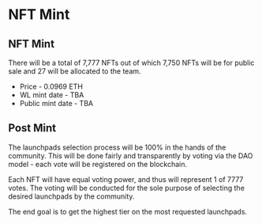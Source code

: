# NFT Mint

## NFT Mint

There will be a total of 7,777 NFTs out of which 7,750 NFTs will be for public sale and 27 will be allocated to the team.&#x20;

* Price - 0.0969 ETH
* WL mint date - TBA
* Public mint date - TBA

## Post Mint

The launchpads selection process will be 100% in the hands of the community. This will be done fairly and transparently by voting via the DAO model - each vote will be registered on the blockchain.

Each NFT will have equal voting power, and thus will represent 1 of 7777 votes. The voting will be conducted for the sole purpose of selecting the desired launchpads by the community.

The end goal is to get the highest tier on the most requested launchpads.
